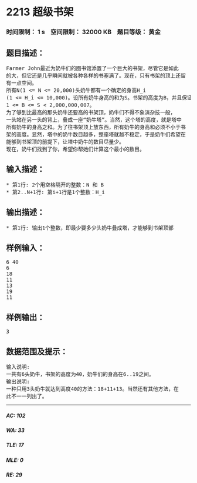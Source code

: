# 2213 超级书架   
### 时间限制： 1 s&nbsp;&nbsp;&nbsp;&nbsp;空间限制： 32000 KB&nbsp;&nbsp;&nbsp;&nbsp;题目等级： 黄金  
## 题目描述：  

<pre>
Farmer John最近为奶牛们的图书馆添置了一个巨大的书架，尽管它是如此  
的大，但它还是几乎瞬间就被各种各样的书塞满了。现在，只有书架的顶上还留  
有一点空间。
所有N(1 <= N <= 20,000)头奶牛都有一个确定的身高H_i  
(1 <= H_i <= 10,000)。设所有奶牛身高的和为S。书架的高度为B，并且保证  
1 <= B <= S < 2,000,000,007。
为了够到比最高的那头奶牛还要高的书架顶，奶牛们不得不象演杂技一般，  
一头站在另一头的背上，叠成一座“奶牛塔”。当然，这个塔的高度，就是塔中  
所有奶牛的身高之和。为了往书架顶上放东西，所有奶牛的身高和必须不小于书  
架的高度。显然，塔中的奶牛数目越多，整座塔就越不稳定，于是奶牛们希望在  
能够到书架顶的前提下，让塔中奶牛的数目尽量少。
现在，奶牛们找到了你，希望你帮她们计算这个最小的数目。
</pre>
  
  
## 输入描述：  

<pre>
* 第1行: 2个用空格隔开的整数：N 和 B
* 第2..N+1行: 第i+1行是1个整数：H_i
</pre>
  
  
## 输出描述：  

<pre>
* 第1行: 输出1个整数，即最少要多少头奶牛叠成塔，才能够到书架顶部
</pre>
  
  
## 样例输入：  

<pre>
6 40  
6  
18  
11  
13  
19  
11
</pre>
  
  
## 样例输出：  

<pre>
3
</pre>
  
  
## 数据范围及提示：  

<pre>
输入说明:
一共有6头奶牛，书架的高度为40，奶牛们的身高在6..19之间。
输出说明:
一种只用3头奶牛就达到高度40的方法：18+11+13。当然还有其他方法，在  
此不一一列出了。
</pre>
  
  
***  

##### AC: 102  
##### WA: 33  
##### TLE: 17  
##### MLE: 0  
##### RE: 29  
